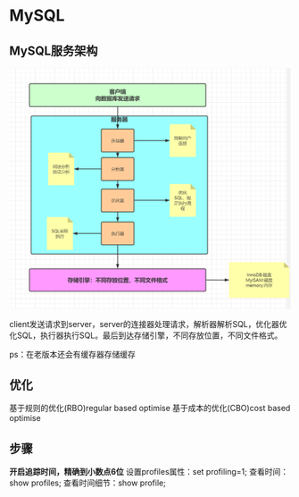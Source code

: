 # MySQL

## MySQL服务架构
![MySQL服务架构](picture/MySQL服务架构.png)

client发送请求到server，server的连接器处理请求，解析器解析SQL，优化器优化SQL，执行器执行SQL。最后到达存储引擎，不同存放位置，不同文件格式。

ps：在老版本还会有缓存器存储缓存

## 优化
基于规则的优化(RBO)regular based optimise
基于成本的优化(CBO)cost based optimise

## 步骤
**开启追踪时间，精确到小数点6位**
设置profiles属性：set profiling=1;
查看时间：show profiles;
查看时间细节：show profile;